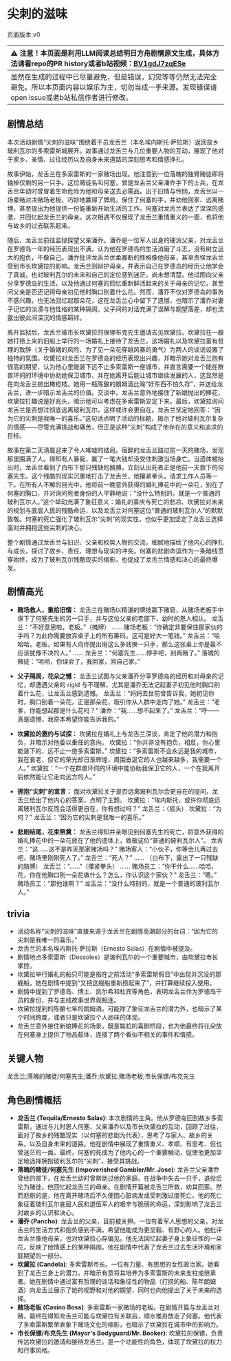 # 尖刺的滋味
页面版本:v0
 

| :warning: 注意！本页面是利用LLM阅读总结明日方舟剧情原文生成，具体方法请看repo的PR history或者b站视频：[BV1gdJ7zqESe](https://www.bilibili.com/video/BV1gdJ7zqESe/)         |
|:----------------------------|
| 虽然在生成的过程中已尽量避免，但是错误，幻觉等等仍然无法完全避免。所以本页面内容以娱乐为主，切勿当成一手来源。发现错误请open issue或者b站私信作者进行修改。|



## 剧情总结
本次活动剧情“尖刺的滋味”围绕着干员龙舌兰（本名埃内斯托·萨拉斯）返回故乡玻利瓦尔的多索雷斯城展开。故事通过龙舌兰与几位重要人物的互动，展现了他对于家乡、亲情、过往经历以及自身未来道路的深刻思考和情感挣扎。

故事伊始，龙舌兰在多索雷斯的一家赌场出现。他注意到一位落魄的独臂赌徒即将输掉仅剩的另一只手。这位赌徒名叫何塞，曾是龙舌兰父亲潘乔手下的士兵，在龙舌兰年幼时曾冒着生命危险为他和母亲送去必需品。出于旧情与怜悯，龙舌兰以一场豪赌对决赌场老板，巧妙地赢得了牌局，保住了何塞的手，并劝他回家、远离赌博，甚至提出为他提供一份能重新开始生活的工作。何塞对龙舌兰表达了深深的感激，并回忆起龙舌兰的母亲。这次相遇不仅展现了龙舌兰重情重义的一面，也将他与故乡的过去联系起来。

随后，龙舌兰前往监狱探望父亲潘乔。潘乔是一位军人出身的硬派父亲，对龙舌兰在罗德岛一年的经历表现出不满，认为他在罗德岛的生活消磨了斗志，没有树立远大的抱负，不像自己。潘乔批评龙舌兰优柔寡断的性格像他母亲，甚至责怪龙舌兰受到市长坎黛拉的影响。龙舌兰则辩护母亲，并表示自己在罗德岛的经历让他学会了真诚，也对玻利瓦尔的未来和自己的定位感到迷茫，尚未想清楚。他试图向父亲分享罗德岛的生活，以及他通过何塞的回忆重新鲜活起来的关于母亲的记忆，甚至问父亲是否还记得母亲初见他时胸口别着什么花。然而，潘乔不仅对罗德岛的事务不感兴趣，也无法回忆起那朵花，这在龙舌兰心中留下了遗憾，也暗示了潘乔对妻子记忆的淡漠与他性格的某种隔阂。父子间的对话充满了误解与期望落差，却也流露出彼此间深沉的情感羁绊。

离开监狱后，龙舌兰被市长坎黛拉的保镖布克先生邀请去见坎黛拉。坎黛拉在一艘她打捞上来的旧船上举行的一场婚礼上接待了龙舌兰。这场婚礼以及坎黛拉富有哲理的致辞（关于婚姻的风险、为了见一朵花穿越风暴的勇气）为两人的谈话设置了独特的氛围。坎黛拉对龙舌兰在罗德岛的经历表现出兴趣，并暗示她对龙舌兰抱有很高的期望，认为他心里能装下远不止多索雷斯一座城市，并直言需要一个能在群兽环伺的环境中协助她保卫城市、并在她离开后能让城市继续发展的人，这显然是在向龙舌兰抛出橄榄枝。她用一瓶陈酿的朗姆酒比喻“好东西不怕久存”，并送给龙舌兰，进一步暗示龙舌兰的价值。交谈中，龙舌兰意外地接住了新娘抛出的捧花，坎黛拉打趣说是好兆头，暗示他可以考虑在多索雷斯安定下来。最后，坎黛拉询问龙舌兰是否想过彻底远离玻利瓦尔，这样或许会更自在。龙舌兰坚定地回答：“因为它的尖刺是我唯一的喜乐。”这句话点明了活动的标题，揭示了他对玻利瓦尔复杂的情感——尽管充满挑战和痛苦，但正是这种“尖刺”构成了他存在的意义和追求的目标。

故事在第二天清晨迎来了令人唏嘘的结局。宿醉的龙舌兰路过前一天的赌场，发现那里围满了人。得知有人暴毙，赢了一笔大钱却没受住刺激当场身亡。当遗体被抬出时，龙舌兰看到了白布下那只残缺的胳膊，立刻认出死者正是他前一天救下的何塞先生。这个残酷的现实沉重地打击了龙舌兰，他攥紧拳头，请求工作人员等一下。在所有人不解的目光中，他将前一晚意外获得的婚礼捧花中的一朵花，别在了何塞的胸口，并对询问死者身份的人平静地说：“没什么特别的，就是一个普通的玻利瓦尔人。”这个举动充满了象征意义：婚礼的喜庆与死亡的悲凉、坎黛拉对未来的规划与底层人民的残酷命运、以及龙舌兰对何塞这位“普通的玻利瓦尔人”的默默致敬。何塞的死亡强化了玻利瓦尔“尖刺”的现实性，也似乎更加坚定了龙舌兰选择面对并拥抱这些尖刺的决心。

整个剧情通过龙舌兰与旧识、父亲和权势人物的交流，细腻地描绘了他内心的挣扎与成长，探讨了故乡、责任、理想与现实的冲突。何塞的悲剧命运作为一条暗线贯穿始终，成为了玻利瓦尔残酷现实的缩影，也促成了龙舌兰情感和决心的最终爆发。
## 剧情高光
*   **赌场救人，重拾旧情：** 龙舌兰在赌场以精湛的牌技赢下赌局，从赌场老板手中保下了何塞先生的另一只手，并与这位父亲的老部下、幼时的恩人相认。
    龙舌兰：“不好意思啦，老板。”（摊牌）
    ......
    赌场老板：“你确定非要保住那家伙的手吗？为此你需要放弃桌子上的所有筹码，这可是好大一笔钱。”
    龙舌兰：“哈哈哈，老板，如果有人向你提出用这么多钱换一只手，那么这张桌上你是最不应该犹豫不决的人。”
    ......
    龙舌兰：“何塞先生......停手吧，别再赌了。”
    落魄的赌徒：“哈哈，你误会了，我回家，回自己家。”

*   **父子隔阂，花朵之憾：** 龙舌兰试图与父亲潘乔分享罗德岛的经历和对母亲的记忆，却遭遇父亲的 rigid 与不理解，尤其是潘乔无法记起妻子初见他时胸口别着什么花，让龙舌兰感到遗憾。
    龙舌兰：“妈妈去世前曾告诉我，她初见你时，胸口别着一朵花，正是那朵花，吸引你从人群中走向了她。”
    龙舌兰：“老爹，你能想起那是什么花吗？”
    潘乔：“我......想不起来了。”
    龙舌兰：“呼——真是遗憾，我原本希望你能告诉我的。”

*   **坎黛拉的邀约与试探：** 坎黛拉在婚礼上与龙舌兰深谈，肯定了他的潜力和抱负，并暗示对他委以重任的意向。
    坎黛拉：“你并非没有抱负，相反，你心里能装下的，远不止一座多索雷斯。”
    坎黛拉：“多索雷斯不会永远是我的城市，我在衰老，但它的荣光却日渐辉煌，周围垂涎它的人也越来越多，我需要一个人。”
    坎黛拉：“一个在群兽环伺的环境中能协助我保卫它的人，一个在我离开后依然能让它走向远方的人。”

*   **拥抱“尖刺”的宣言：** 面对坎黛拉关于是否远离玻利瓦尔会更自在的提问，龙舌兰给出了他内心的答案，点明了主题。
    坎黛拉：“埃内斯托，或许你彻底远离玻利瓦尔反而会活得更自在，你有想过吗？”
    龙舌兰：（摇头）
    坎黛拉：“为何？”
    龙舌兰：“因为它的尖刺是我唯一的喜乐。”

*   **悲剧结尾，花束祭奠：** 龙舌兰得知并亲眼见到何塞先生的死亡，将意外获得的婚礼捧花中的一朵花放在了他的遗体上，致敬这位“普通的玻利瓦尔人”。
    龙舌兰：“这......这不是昨天那家赌场吗？”
    赌场客人：“小伙子，你等会儿再过去吧，赌场里刚刚死人了。”
    龙舌兰：“死人？”
    ......
    （白布下，露出了一只残缺的胳膊）
    龙舌兰：“......”（攥紧拳头）
    ......
    赌场员工：“你干什么......哈哈，花，你在他胸口别一朵花做什么？怎么，你认识这个家伙？”
    龙舌兰：“嗯。”
    赌场员工：“那他谁啊？”
    龙舌兰：“没什么特别的，就是一个普通的玻利瓦尔人。”
## trivia
*   活动名称“尖刺的滋味”直接来源于龙舌兰在剧情高潮部分的台词：“因为它的尖刺是我唯一的喜乐。”
*   龙舌兰的本名埃内斯托·萨拉斯（Ernesto Salas）在剧情中被提及。
*   剧情地点多索雷斯（Dossoles）是玻利瓦尔的一个重要城市，由坎黛拉市长掌控。
*   坎黛拉举行婚礼的船只可能是指在之前活动“多索雷斯假日”中出现并沉没的那艘船，她在剧情中提到“又把这艘船重新捞起来了”，并打算继续投入使用。
*   剧情中提到了罗德岛、博士、凯尔希和杜宾等角色，表明龙舌兰作为罗德岛干员的身份，并与主线故事世界观相连。
*   坎黛拉提到的陈酿七年的朗姆酒，可能除了象征龙舌兰的潜力外，也暗示了某个时间跨度，或者只是坎黛拉个人品味的体现。
*   龙舌兰意外接住新娘捧花的场景，既是尴尬的喜剧桥段，也为他最终将花朵放在何塞身上提供了物品载体，连接了两个看似不相关的事件和情感。
## 关键人物
龙舌兰;落魄的赌徒/何塞先生;潘乔;坎黛拉;赌场老板;市长保镖/布克先生
## 角色剧情概括
-   **龙舌兰 (Tequila/Ernesto Salas)**: 本次剧情的主角。他从罗德岛回到故乡多索雷斯，通过与儿时恩人何塞、父亲潘乔以及市长坎黛拉的互动，回顾了过往，面对了故乡的残酷现实（以何塞的悲剧为代表），思考了与家人、故乡的关系，以及自身未来的道路。他在剧情中展现了重情重义、孝顺、有思考、但也曾迷茫的一面。最终，何塞的死成为了他内心的一个重要触动，促使他更加坚定地选择拥抱玻利瓦尔的“尖刺”，接受其挑战。
-   **落魄的赌徒/何塞先生 (Impoverished Gambler/Mr. Jose)**: 龙舌兰父亲潘乔曾经的部下，在龙舌兰幼时曾帮助过他的家庭。在战争中失去一只手，退役后沦为赌徒。他回忆起龙舌兰的母亲。在剧情开篇被龙舌兰所救，劝其回家。然而悲剧的是，他在离开赌场后不久便因心脏病发或受刺激过度死亡。他的死亡象征着玻利瓦尔底层人民和退伍军人的艰辛与脆弱的命运，深刻影响了龙舌兰对故乡的认识和决心。
-   **潘乔 (Pancho)**: 龙舌兰的父亲，目前被关押。一位有着军人思想的父亲，对龙舌兰的生活方式和抱负感到不满，希望他能成为更坚毅、有野心的人。他批评龙舌兰像他母亲，也对坎黛拉心存偏见。他无法回忆起妻子身上象征性的一朵花，反映了他情感上的某种隔阂。他在剧情中代表了龙舌兰过去生活环境和家庭期望的一部分。
-   **坎黛拉 (Candela)**: 多索雷斯市长。一位有力量、有思想的女性政治家。她看到了龙舌兰身上的潜力，并暗示有意将其培养为多索雷斯的未来支柱或继承者。她在剧情中通过富有哲理的谈话和象征性的物品（打捞的船、陈年朗姆酒）向龙舌兰展示了她的视野和对他的期望，同时也向他提出了关于未来的选择。
-   **赌场老板 (Casino Boss)**: 多索雷斯一家赌场的老板。在剧情开篇与龙舌兰对赌，最终在得知龙舌兰可能与坎黛拉有关联后，顺水推舟放走了何塞。他代表了多索雷斯繁荣表象下赌场文化的缩影，也暗示了坎黛拉在城市中的影响力。
-   **市长保镖/布克先生 (Mayor's Bodyguard/Mr. Booker)**: 坎黛拉的保镖，负责传达坎黛拉的邀请和接待龙舌兰。是一个功能性的角色，体现了坎黛拉的权力和行事风格。